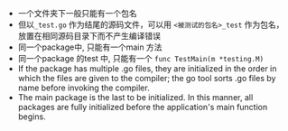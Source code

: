- 一个文件夹下一般只能有一个包名
- 但以`_test.go` 作为结尾的源码文件，可以用 `<被测试的包名>_test` 作为包名，放置在相同源码目录下而不产生编译错误
- 同一个package中, 只能有一个main 方法
- 同一个package 的test 中, 只能有一个 `func TestMain(m *testing.M)`
- If the package has multiple .go files, they are initialized in the order in which the files are given to the compiler; the go tool sorts .go files by name before invoking the compiler.
- The main package is the last to be initialized. In this manner, all packages are fully initialized before the application's main function begins.

